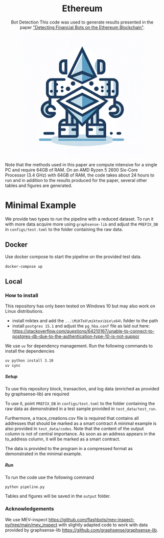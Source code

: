 
<h1 align="center">Ethereum</h1>
<p align="center"> Bot Detection
  This code was used to generate results presented in the paper <a href="https://arxiv.org/abs/2403.19530">"Detecting Financial Bots on the Ethereum Blockchain"</a>.
</p>
<p align="center">
  <img src="assets/bot.webp" alt="Bot Image width="400" height="400"">
</p>

Note that the methods used in this paper are compute intensive for a single PC and require 64GB of RAM.
On an AMD Ryzen 5 2600 Six-Core Processor (3.4 GHz) with 64GB of RAM, the code takes about 24 hours to run and in
addition to the results produced for the paper, several other tables and figures are generated.



# Minimal Example

We provide two types to run the pipeline with a reduced dataset. To run it with more data acquire more using `graphsense-lib`
and adjust the `PREFIX_DB` in `configs/test.toml` to the folder containing the raw data.

## Docker

Use docker compose to start the pipeline on the provided test data.

`docker-compose up`

## Local

### How to install
This repository has only been tested on Windows 10 but may also work on Linux distributions.

- install miktex and add the `...\MiKTeX\miktex\bin\x64\` folder to the path
- install `postgres 15.1` and adjust the `pg_hba.conf` file as laid out here:  https://stackoverflow.com/questions/64210167/unable-to-connect-to-postgres-db-due-to-the-authentication-type-10-is-not-suppor

We use `uv` for dependency management. Run the following commands to install the dependencies

```
uv python install 3.10
uv sync
```


##### Setup
To use this repository block, transaction, and log data (enriched as provided by graphsense-lib) are required

To use it, point `PREFIX_DB` in `configs/test.toml` to the folder containing the raw data as demonstrated in 
a test sample provided in `test_data/test_run`.

Furthermore, a trace_creations.csv file is required that contains all addresses that should be marked as a smart contract
A minimal example is also provided in `test_data/codes`. Note that the content of the output column is not of central
importance. As soon as an address appears in the to_address column, it will be marked as a smart contract.

The data is provided to the program in a compressed format as demonstrated in the minimal example.

##### Run

To run the code use the following command
```
python pipeline.py
```

Tables and figures will be saved in the `output` folder.


### Acknowledgements

We use MEV-inspect https://github.com/flashbots/mev-inspect-py/tree/main/mev_inspect with slightly adapted code
to work with data provided by graphsense-lib https://github.com/graphsense/graphsense-lib.
